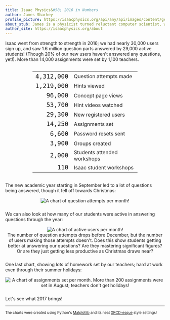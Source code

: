 ```yaml
---
title: Isaac Physics&#58; 2016 in Numbers
author: James Sharkey
profile_picture: https://isaacphysics.org/api/any/api/images/content/general_pages/about_us/photos/js.png
about_stub: James is a physicist turned reluctant computer scientist, working both on the physics and computing for Isaac
author_site: https://isaacphysics.org/about
---
```

Isaac went from strength to strength in 2016; we had nearly 30,000 users sign up, and saw 1.6 million question parts answered by 29,000 active students! (Though 20% of our new users haven't answered any questions, yet!). More than 14,000 assignments were set by 1,100 teachers.

<table style="width: 66%; margin: 30px auto;">
	<tr>
		<td style="text-align: right; font-family: monospace; font-size: 1.2rem;">4,312,000</td><td>Question attempts made</td>
  	</tr>
	<tr>
    	<td style="text-align: right; font-family: monospace; font-size: 1.2rem;">1,219,000</td><td>Hints viewed</td>
  	</tr>
    <tr>
    	<td style="text-align: right; font-family: monospace; font-size: 1.2rem;">96,000</td><td>Concept page views</td>
  	</tr>
    <tr>
    	<td style="text-align: right; font-family: monospace; font-size: 1.2rem;">53,700</td><td>Hint videos watched</td>
  	</tr>
    <tr>
    	<td style="text-align: right; font-family: monospace; font-size: 1.2rem;">29,300</td><td>New registered users</td>
  	</tr>
    <tr>
    	<td style="text-align: right; font-family: monospace; font-size: 1.2rem;">14,250</td><td>Assignments set</td>
  	</tr>
    <tr>
    	<td style="text-align: right; font-family: monospace; font-size: 1.2rem;">6,600</td><td>Password resets sent</td>
  	</tr>
    <tr>
    	<td style="text-align: right; font-family: monospace; font-size: 1.2rem;">3,900</td><td>Groups created</td>
  	</tr>
    <tr>
    	<td style="text-align: right; font-family: monospace; font-size: 1.2rem;">2,000</td><td>Students attended workshops</td>
  	</tr>
    <tr>
    	<td style="text-align: right; font-family: monospace; font-size: 1.2rem;">110</td><td>Isaac student workshops</td>
  	</tr>
</table>

The new academic year starting in September led to a lot of questions being answered, though it fell off towards Christmas:

<figure style="text-align:center;margin:15px auto 25px auto;">
	<img src="{{ '/images/twenty-sixteen/question-attempts-2016.png' | relative_url }}" alt="A chart of question attempts per month!">
</figure>

We can also look at how many of our students were active in answering questions through the year:

<figure style="text-align:center;margin:15px auto 25px auto;">
	<img src="{{ '/images/twenty-sixteen/active-users-2016.png' | relative_url }}" alt="A chart of active users per month!">
	<figcaption>The number of question attempts drops before December, but the number of users making those attempts doesn't. Does this show students getting better at answering our questions? Are they mastering significant figures? Or are they just getting less productive as Christmas draws near?</figcaption>
</figure>

One last chart, showing lots of homework set by our teachers; hard at work even through their summer holidays:

<figure style="text-align:center;margin:15px auto 25px auto;">
	<img src="{{ '/images/twenty-sixteen/assignments-set-2016.png' | relative_url }}" alt="A chart of assignments set per month. More than 200 assignments were set in August; teachers don't get holidays!">
</figure>

Let's see what 2017 brings!

---

<p style="font-size:0.7rem;">The charts were created using Python's <a href="http://matplotlib.org/" target="_blank" rel="nofollow">Matplotlib</a> and its neat <a href="http://matplotlib.org/xkcd/examples/showcase/xkcd.html" target="_blank" rel="nofollow">XKCD-esque</a> style settings!</p>